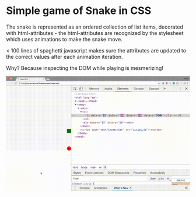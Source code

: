 # Simple game of Snake in CSS

The snake is represented as an ordered collection of list items, 
decorated with html-attributes - the html-attributes are recognized
by the stylesheet which uses animations to make the snake move.

< 100 lines of spaghetti javascript makes sure the attributes are 
updated to the correct values after each animation iteration.

Why? Because inspecting the DOM while playing is mesmerizing!

![Example gameplay](./demo.gif)